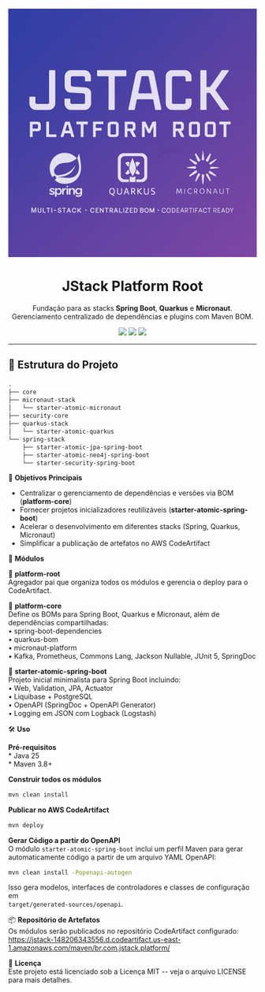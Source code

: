<p align="center">
  <img src="./.docs/banner.png" alt="JStack Platform Root Banner" width="600"/>
</p>

<h1 align="center">JStack Platform Root</h1>
<p align="center">
  Fundação para as stacks <b>Spring Boot</b>, <b>Quarkus</b> e <b>Micronaut</b>.<br/>
  Gerenciamento centralizado de dependências e plugins com Maven BOM.
</p>


<p align="center">
  <a href="https://adoptium.net/"><img src="https://img.shields.io/badge/Java-25-blue.svg?logo=java&style=flat-square"></a>
  <a href="https://maven.apache.org/"><img src="https://img.shields.io/badge/Maven-3.8+-orange.svg?logo=apachemaven&style=flat-square"></a>
  <a href="./LICENSE"><img src="https://img.shields.io/badge/License-MIT-green.svg?style=flat-square"></a>
</p>

---
## 📁 Estrutura do Projeto

``` text
.
├── core
├── micronaut-stack
│   └── starter-atomic-micronaut
├── security-core
├── quarkus-stack
│   └── starter-atomic-quarkus
└── spring-stack
    ├── starter-atomic-jpa-spring-boot
    ├── starter-atomic-neo4j-spring-boot
    └── starter-security-spring-boot
```

🚀 **Objetivos Principais**

-   Centralizar o gerenciamento de dependências e versões via BOM
    (**platform-core**)
-   Fornecer projetos inicializadores reutilizáveis
    (**starter-atomic-spring-boot**)
-   Acelerar o desenvolvimento em diferentes stacks (Spring, Quarkus,
    Micronaut)
-   Simplificar a publicação de artefatos no AWS CodeArtifact

🧰 **Módulos**

🔹 **platform-root**\
Agregador pai que organiza todos os módulos e gerencia o deploy para o
CodeArtifact.

🔹 **platform-core**\
Define os BOMs para Spring Boot, Quarkus e Micronaut, além de
dependências compartilhadas:\
• spring-boot-dependencies\
• quarkus-bom\
• micronaut-platform\
• Kafka, Prometheus, Commons Lang, Jackson Nullable, JUnit 5, SpringDoc

🔹 **starter-atomic-spring-boot**\
Projeto inicial minimalista para Spring Boot incluindo:\
• Web, Validation, JPA, Actuator\
• Liquibase + PostgreSQL\
• OpenAPI (SpringDoc + OpenAPI Generator)\
• Logging em JSON com Logback (Logstash)

🛠 **Uso**

**Pré-requisitos**\
\* Java 25\
\* Maven 3.8+

**Construir todos os módulos**

``` bash
mvn clean install
```

**Publicar no AWS CodeArtifact**

``` bash
mvn deploy
```

**Gerar Código a partir do OpenAPI**\
O módulo `starter-atomic-spring-boot` inclui um perfil Maven para gerar
automaticamente código a partir de um arquivo YAML OpenAPI:

``` bash
mvn clean install -Popenapi-autogen
```

Isso gera modelos, interfaces de controladores e classes de configuração
em\
`target/generated-sources/openapi`.

📦 **Repositório de Artefatos**\
Os módulos serão publicados no repositório CodeArtifact configurado:\
https://jstack-148206343556.d.codeartifact.us-east-1.amazonaws.com/maven/br.com.jstack.platform/

📄 **Licença**\
Este projeto está licenciado sob a Licença MIT -- veja o arquivo LICENSE
para mais detalhes.

